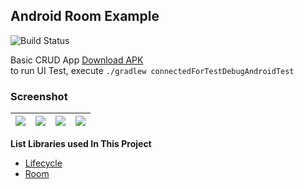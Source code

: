 ## Android Room Example ##
![Build Status](https://github.com/yoesuv/android-room-example/actions/workflows/github-actions.yml/badge.svg)

Basic CRUD App [Download APK](https://e.pcloud.link/publink/show?code=XZ1A0dZVi8sXb5pfqbOM9cezu6NIJ3QoN6V)  
to run UI Test, execute `./gradlew connectedForTestDebugAndroidTest`

### Screenshot ###
| ![](https://i.imgur.com/muj97TJ.png) | ![](https://i.imgur.com/wlkrJgq.png) | ![](https://i.imgur.com/N95oBo6.png) | ![](https://i.imgur.com/ny1fb2H.png) |
| :--: | :--: | :--: | :--: |

**List Libraries used In This Project**
- [Lifecycle](https://developer.android.com/jetpack/androidx/releases/lifecycle)
- [Room](https://developer.android.com/jetpack/androidx/releases/room)